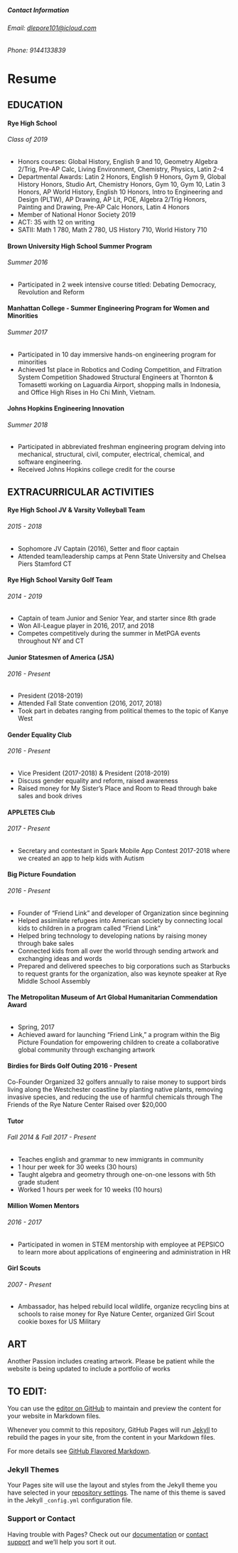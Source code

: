##### Contact Information
###### Email: dlepore101@icloud.com
###### Phone: 9144133839

# Resume

## EDUCATION
#### Rye High School
###### Class of 2019
- Honors courses: Global History, English 9 and 10, Geometry Algebra 2/Trig, Pre-AP Calc, Living Environment, Chemistry, Physics, Latin 2-4
- Departmental Awards: Latin 2 Honors, English 9 Honors, Gym 9, Global History Honors, Studio Art, Chemistry Honors, Gym 10, Gym 10, Latin 3 Honors, AP World History, English 10 Honors, Intro to Engineering and Design (PLTW), AP Drawing, AP Lit, POE, Algebra 2/Trig Honors, Painting and Drawing, Pre-AP Calc Honors, Latin 4 Honors
- Member of National Honor Society 2019
- ACT: 35 with 12 on writing
- SATII: Math 1 780, Math 2 780, US History 710, World History 710

#### Brown University High School Summer Program
###### Summer 2016
- Participated in 2 week intensive course titled: Debating Democracy, Revolution and Reform

#### Manhattan College - Summer Engineering Program for Women and Minorities
###### Summer 2017
- Participated in 10 day immersive hands-on engineering program for minorities
- Achieved 1st place in Robotics and Coding Competition, and Filtration System Competition
Shadowed Structural Engineers at Thornton & Tomasetti working on Laguardia Airport, shopping malls in Indonesia, and Office High Rises in Ho Chi Minh, Vietnam.

#### Johns Hopkins Engineering Innovation
###### Summer 2018
- Participated in abbreviated freshman engineering program delving into mechanical, structural, civil, computer, electrical, chemical, and software engineering.
- Received Johns Hopkins college credit for the course

## EXTRACURRICULAR ACTIVITIES
#### Rye High School JV & Varsity Volleyball Team
###### 2015 - 2018
- Sophomore JV Captain (2016), Setter and floor captain
- Attended team/leadership camps at Penn State University and Chelsea Piers Stamford CT

#### Rye High School Varsity Golf Team
###### 2014 - 2019
- Captain of team Junior and Senior Year, and starter since 8th grade
- Won All-League player in 2016, 2017, and 2018
- Competes competitively during the summer in MetPGA events throughout NY and CT

#### Junior Statesmen of America (JSA)
###### 2016 - Present
- President (2018-2019)
- Attended Fall State convention (2016, 2017, 2018)
- Took part in debates ranging from political themes to the topic of Kanye West

#### Gender Equality Club
###### 2016 - Present
- Vice President (2017-2018) & President (2018-2019)
- Discuss gender equality and reform, raised awareness
- Raised money for My Sister’s Place and Room to Read through bake sales and book drives

#### APPLETES Club
###### 2017 - Present
- Secretary and contestant in Spark Mobile App Contest 2017-2018 where we created an app to help kids with Autism

#### Big Picture Foundation
###### 2016 - Present
- Founder of “Friend Link” and developer of Organization since beginning
- Helped assimilate refugees into American society by connecting local kids to children in a program called “Friend Link”
- Helped bring technology to developing nations by raising money through bake sales
- Connected kids from all over the world through sending artwork and exchanging ideas and words
- Prepared and delivered speeches to big corporations such as Starbucks to request grants for the organization, also was keynote speaker at Rye Middle School Assembly

#### The Metropolitan Museum of Art Global Humanitarian Commendation Award
######
- Spring, 2017
- Achieved award for launching “Friend Link,” a program within the Big Picture Foundation for empowering children to create a collaborative global community through exchanging artwork

#### Birdies for Birds Golf Outing 								   2016 - Present
Co-Founder
Organized 32 golfers annually to raise money to support birds living along the Westchester coastline by planting native plants, removing invasive species, and reducing the use of harmful chemicals through The Friends of the Rye Nature Center
Raised over $20,000

#### Tutor
###### Fall 2014 & Fall 2017 - Present
- Teaches english and grammar to new immigrants in community
- 1 hour per week for 30 weeks (30 hours)
- Taught algebra and geometry through one-on-one lessons with 5th grade student
- Worked 1 hours per week for 10 weeks (10 hours)

#### Million Women Mentors
###### 2016 - 2017
- Participated in women in STEM mentorship with employee at PEPSICO to learn more about applications of engineering and administration in HR

#### Girl Scouts
###### 2007 - Present
- Ambassador, has helped rebuild local wildlife, organize recycling bins at schools to raise money for Rye Nature Center, organized Girl Scout cookie boxes for US Military







## ART
Another Passion includes creating artwork. Please be patient while the website is being updated to include a portfolio of works




## TO EDIT:
You can use the [editor on GitHub](https://github.com/delucialepore/delucialepore.github.io/edit/master/README.md) to maintain and preview the content for your website in Markdown files.

Whenever you commit to this repository, GitHub Pages will run [Jekyll](https://jekyllrb.com/) to rebuild the pages in your site, from the content in your Markdown files.


For more details see [GitHub Flavored Markdown](https://guides.github.com/features/mastering-markdown/).

### Jekyll Themes

Your Pages site will use the layout and styles from the Jekyll theme you have selected in your [repository settings](https://github.com/delucialepore/delucialepore.github.io/settings). The name of this theme is saved in the Jekyll `_config.yml` configuration file.

### Support or Contact

Having trouble with Pages? Check out our [documentation](https://help.github.com/categories/github-pages-basics/) or [contact support](https://github.com/contact) and we’ll help you sort it out.
